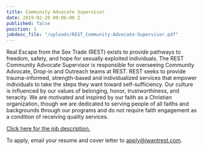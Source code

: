 ```yaml
---
title: Community Advocate Supervisor
date: 2019-02-28 00:06:00 Z
published: false
position: 1
jobdesc_file: "/uploads/REST_Community-Advocate-Supervisor.pdf"
---
```


Real Escape from the Sex Trade (REST) exists to provide pathways to freedom, safety, and hope for sexually exploited individuals. The REST Community Advocate Supervisor is responsible for overseeing Community Advocate, Drop-in and Outreach teams at REST. REST seeks to provide trauma-informed, strength-based and individualized services that empower individuals to take the steps they want toward self-sufficiency. Our culture is influenced by our values of belonging, honor, trustworthiness, and tenacity. We are motivated and inspired by our faith as a Christian organization, though we are dedicated to serving people of all faiths and backgrounds through our programs and do not require faith engagement as a condition of receiving quality services.

[Click here for the job description.](/uploads/REST_Community-Advocate-Supervisor.pdf)

To apply, email your resume and cover letter to [apply@iwantrest.com](mailto:apply@iwantrest.com).